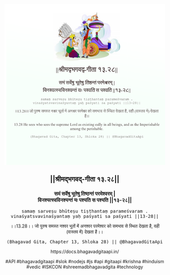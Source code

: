 <img src="../../asset/BG_13_28.png"/>
<center><h2>||श्रीमद्‍भगवद्‍-गीता १३.२८||</h2>
<h3>समं सर्वेषु भूतेषु तिष्ठन्तं परमेश्वरम् |<br/>विनश्यत्स्वविनश्यन्तं यः पश्यति स पश्यति ||१३-२८||</h3>
<pre>samaṃ sarveṣu bhūteṣu tiṣṭhantaṃ parameśvaram .<br/>vinaśyatsvavinaśyantaṃ yaḥ paśyati sa paśyati ||13-28||</pre>
<p>।।13.28।। जो पुरुष समस्त नश्वर भूतों में अनश्वर परमेश्वर को समभाव से स्थित देखता है, वही (वास्तव में) देखता है।।</p>
<pre>(Bhagavad Gita, Chapter 13, Shloka 28) || @BhagavadGitaApi</pre><p>https://docs.bhagavadgitaapi.in/</p><p>#API #bhagavadgitaapi #slok #nodejs #js #api #gitaapi #krishna #hinduism #vedic #ISKCON #shreemadbhagavadgita #technology</p></center>